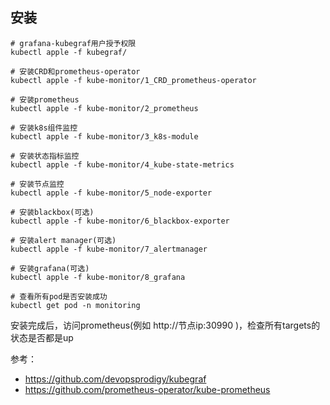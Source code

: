 ## 安装

```
# grafana-kubegraf用户授予权限
kubectl apple -f kubegraf/

# 安装CRD和prometheus-operator
kubectl apple -f kube-monitor/1_CRD_prometheus-operator

# 安装prometheus
kubectl apple -f kube-monitor/2_prometheus

# 安装k8s组件监控
kubectl apple -f kube-monitor/3_k8s-module

# 安装状态指标监控
kubectl apple -f kube-monitor/4_kube-state-metrics

# 安装节点监控
kubectl apple -f kube-monitor/5_node-exporter

# 安装blackbox(可选)
kubectl apple -f kube-monitor/6_blackbox-exporter

# 安装alert manager(可选)
kubectl apple -f kube-monitor/7_alertmanager

# 安装grafana(可选)
kubectl apple -f kube-monitor/8_grafana

# 查看所有pod是否安装成功
kubectl get pod -n monitoring
```

安装完成后，访问prometheus(例如 http://节点ip:30990 )，检查所有targets的状态是否都是up

参考：

- https://github.com/devopsprodigy/kubegraf
- https://github.com/prometheus-operator/kube-prometheus

